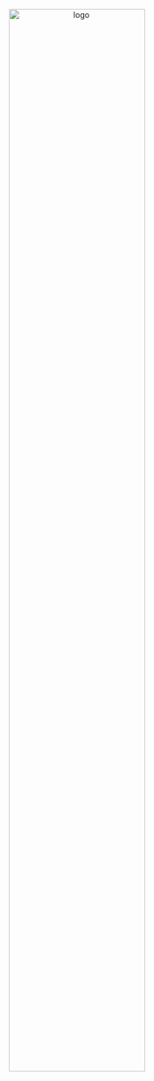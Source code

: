 <p align="center">
  <img src="https://github.com/hetpandya/textgenie/raw/main/logo.png" alt="logo" width="70%" />
</p>
